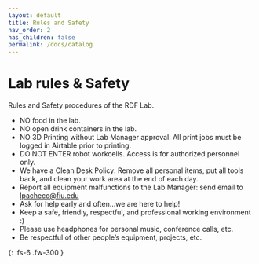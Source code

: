 ```yaml
---
layout: default
title: Rules and Safety
nav_order: 2
has_children: false
permalink: /docs/catalog
---
```


# Lab rules & Safety

Rules and Safety procedures of the RDF Lab.

- NO food in the lab.
- NO open drink containers in the lab. 
- NO 3D Printing without Lab Manager approval. All print jobs must be logged in Airtable prior to printing.
- DO NOT ENTER robot workcells. Access is for authorized personnel only.
- We have a Clean Desk Policy: Remove all personal items, put all tools back, and clean your work area at the end of each day.
- Report all equipment malfunctions to the Lab Manager: send email to lpacheco@fiu.edu
- Ask for help early and often...we are here to help!
- Keep a safe, friendly, respectful, and professional working environment :) 
- Please use headphones for personal music, conference calls, etc.
- Be respectful of other people’s equipment, projects, etc.

{: .fs-6 .fw-300 }
